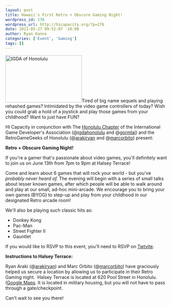 ```yaml
--- 
layout: post
title: Hawaii's First Retro + Obscure Gaming Night!
wordpress_id: 176
wordpress_url: http://hicapacity.org/?p=176
date: 2011-05-27 09:52:07 -10:00
author: Ryan Kanno
categories: ['Event', 'Gaming']
tags: []
---
```

<a href="/img/wp-uploads/2011/05/igda.jpeg" class="pirobox" rel="single" title="IGDA of Honolulu"><img class="imgRight" title="IGDA" src="/img/wp-uploads/2011/05/igda.jpeg" alt="IGDA of Honolulu" width="238" height="147" /></a>Tired of big name sequels and playing rehashed games? Intimidated by the video game controllers of today? Wish you could grab a hold of a joystick and play those games from your childhood? Want to just have FUN?

HI Capacity in conjunction with The <a title="Honolulu IGDA Facebook" href="http://www.facebook.com/pages/IGDA-Honolulu/149048338496095">Honolulu Chapter</a> of the International Game Developer's Association (@<a href="http://twitter.com/igdahonolulu">igdahonolulu</a> and @<a title="Gorm Lai's Twitter" href="http://twitter.com/gormlai">gormlai</a>) and the RetroGameGeeks of Honolulu (@<a title="Ryan Araki's Twitter" href="http://twitter.com/arakiryan">arakiryan</a> and @<a title="Marc Orbito's Twitter" href="http://twitter.com/marcorbito">marcorbito</a>) present:

<strong>Retro + Obscure Gaming Night!</strong>

If you're a gamer that's passionate about video games, you'll definitely want to join us on June 13th from 7pm to 9pm at Halsey Terrace!

Come and learn about 6 games that will rock your world - but you've <em>probably never heard of.</em> The evening will begin with a series of small talks about lesser known games, after which people will be able to walk around and play at our small, ad-hoc mini-arcade. We encourage you to bring your own games (BYOG) to step-up and play from your childhood in our designated Retro arcade room!

We'll also be playing such classic hits as:
<ul>
	<li>Donkey Kong</li>
	<li>Pac-Man</li>
	<li>Street Fighter II</li>
	<li>Gauntlet</li>
</ul>
If you would like to RSVP to this event, you'll need to RSVP on <a title="Retro + Obscure Gaming Night" href="http://twtvite.com/r2eluc">Twtvite</a>.

<strong>Instructions to Halsey Terrace:</strong>

<strong> </strong>Ryan Araki (@<a title="Ryan Araki's Twitter" href="http://twitter.com/arakiryan">arakiryan</a>) and Marc Orbito (@<a title="Marc Orbito's Twitter" href="http://twitter.com/marcorbito">marcorbito</a>) have graciously helped us secure a location by allowing us to participate in their Retro Gaming night.  Halsey Terrace is located at 620 Pool Street in Honolulu. (<a href="http://maps.google.com/maps/ms?ie=UTF8&amp;t=h&amp;om=1&amp;oe=UTF8&amp;msa=0&amp;msid=113562719344376555421.00000112d460ff7788183">Google Maps</a>. It is located in military housing, but you will not have to pass through a gate/checkpoint.

Can't wait to see you there!
